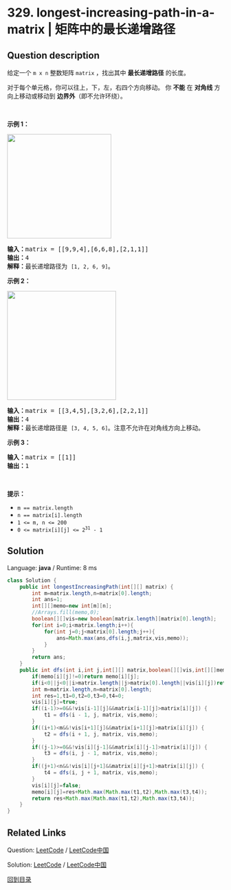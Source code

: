 ﻿# 329. longest-increasing-path-in-a-matrix | 矩阵中的最长递增路径

## Question description

<!--If you want to use the English description, use <p>Given an <code>m x n</code> integers <code>matrix</code>, return <em>the length of the longest increasing path in </em><code>matrix</code>.</p>

<p>From each cell, you can either move in four directions: left, right, up, or down. You <strong>may not</strong> move <strong>diagonally</strong> or move <strong>outside the boundary</strong> (i.e., wrap-around is not allowed).</p>

<p>&nbsp;</p>
<p><strong>Example 1:</strong></p>
<img alt="" src="https://assets.leetcode.com/uploads/2021/01/05/grid1.jpg" style="width: 242px; height: 242px;" />
<pre>
<strong>Input:</strong> matrix = [[9,9,4],[6,6,8],[2,1,1]]
<strong>Output:</strong> 4
<strong>Explanation:</strong> The longest increasing path is <code>[1, 2, 6, 9]</code>.
</pre>

<p><strong>Example 2:</strong></p>
<img alt="" src="https://assets.leetcode.com/uploads/2021/01/27/tmp-grid.jpg" style="width: 253px; height: 253px;" />
<pre>
<strong>Input:</strong> matrix = [[3,4,5],[3,2,6],[2,2,1]]
<strong>Output:</strong> 4
<strong>Explanation: </strong>The longest increasing path is <code>[3, 4, 5, 6]</code>. Moving diagonally is not allowed.
</pre>

<p><strong>Example 3:</strong></p>

<pre>
<strong>Input:</strong> matrix = [[1]]
<strong>Output:</strong> 1
</pre>

<p>&nbsp;</p>
<p><strong>Constraints:</strong></p>

<ul>
	<li><code>m == matrix.length</code></li>
	<li><code>n == matrix[i].length</code></li>
	<li><code>1 &lt;= m, n &lt;= 200</code></li>
	<li><code>0 &lt;= matrix[i][j] &lt;= 2<sup>31</sup> - 1</code></li>
</ul>
 instead-->
<p>给定一个 <code>m x n</code> 整数矩阵 <code>matrix</code> ，找出其中 <strong>最长递增路径</strong> 的长度。</p>

<p>对于每个单元格，你可以往上，下，左，右四个方向移动。 你 <strong>不能</strong> 在 <strong>对角线</strong> 方向上移动或移动到 <strong>边界外</strong>（即不允许环绕）。</p>

<p> </p>

<p><strong>示例 1：</strong></p>
<img alt="" src="https://assets.leetcode.com/uploads/2021/01/05/grid1.jpg" style="width: 242px; height: 242px;" />
<pre>
<strong>输入：</strong>matrix = [[9,9,4],[6,6,8],[2,1,1]]
<strong>输出：</strong>4 
<strong>解释：</strong>最长递增路径为 <code>[1, 2, 6, 9]</code>。</pre>

<p><strong>示例 2：</strong></p>
<img alt="" src="https://assets.leetcode.com/uploads/2021/01/27/tmp-grid.jpg" style="width: 253px; height: 253px;" />
<pre>
<strong>输入：</strong>matrix = [[3,4,5],[3,2,6],[2,2,1]]
<strong>输出：</strong>4 
<strong>解释：</strong>最长递增路径是 <code>[3, 4, 5, 6]</code>。注意不允许在对角线方向上移动。
</pre>

<p><strong>示例 3：</strong></p>

<pre>
<strong>输入：</strong>matrix = [[1]]
<strong>输出：</strong>1
</pre>

<p> </p>

<p><strong>提示：</strong></p>

<ul>
	<li><code>m == matrix.length</code></li>
	<li><code>n == matrix[i].length</code></li>
	<li><code>1 <= m, n <= 200</code></li>
	<li><code>0 <= matrix[i][j] <= 2<sup>31</sup> - 1</code></li>
</ul>




## Solution

Language: **java**  /  Runtime: 8 ms

```java
class Solution {
    public int longestIncreasingPath(int[][] matrix) {
        int m=matrix.length,n=matrix[0].length;
        int ans=1;
        int[][]memo=new int[m][n];
        //Arrays.fill(memo,0);
        boolean[][]vis=new boolean[matrix.length][matrix[0].length];
        for(int i=0;i<matrix.length;i++){
            for(int j=0;j<matrix[0].length;j++){
                ans=Math.max(ans,dfs(i,j,matrix,vis,memo));
            }
        }
        return ans;
    }
    public int dfs(int i,int j,int[][] matrix,boolean[][]vis,int[][]memo){
        if(memo[i][j]!=0)return memo[i][j];
        if(i<0||j<0||i>matrix.length||j>matrix[0].length||vis[i][j])return 0;
        int m=matrix.length,n=matrix[0].length;
        int res=1,t1=0,t2=0,t3=0,t4=0;
        vis[i][j]=true;
        if((i-1)>=0&&!vis[i-1][j]&&matrix[i-1][j]>matrix[i][j]) {
            t1 = dfs(i - 1, j, matrix, vis,memo);
        }
        if((i+1)<m&&!vis[i+1][j]&&matrix[i+1][j]>matrix[i][j]) {
            t2 = dfs(i + 1, j, matrix, vis,memo);
        }
        if((j-1)>=0&&!vis[i][j-1]&&matrix[i][j-1]>matrix[i][j]) {
            t3 = dfs(i, j - 1, matrix, vis,memo);
        }
        if((j+1)<n&&!vis[i][j+1]&&matrix[i][j+1]>matrix[i][j]) {
            t4 = dfs(i, j + 1, matrix, vis,memo);
        }
        vis[i][j]=false;
        memo[i][j]=res+Math.max(Math.max(t1,t2),Math.max(t3,t4));
        return res+Math.max(Math.max(t1,t2),Math.max(t3,t4));
    }
}
```



## Related Links

Question: [LeetCode](https://leetcode.com/problems/longest-increasing-path-in-a-matrix/description/)  /  [LeetCode中国](https://leetcode-cn.com/problems/longest-increasing-path-in-a-matrix/description/)

Solution: [LeetCode](https://leetcode.com/articles/longest-increasing-path-in-a-matrix/)  /  [LeetCode中国](https://leetcode-cn.com/articles/longest-increasing-path-in-a-matrix/)

[回到目录](../README.md)